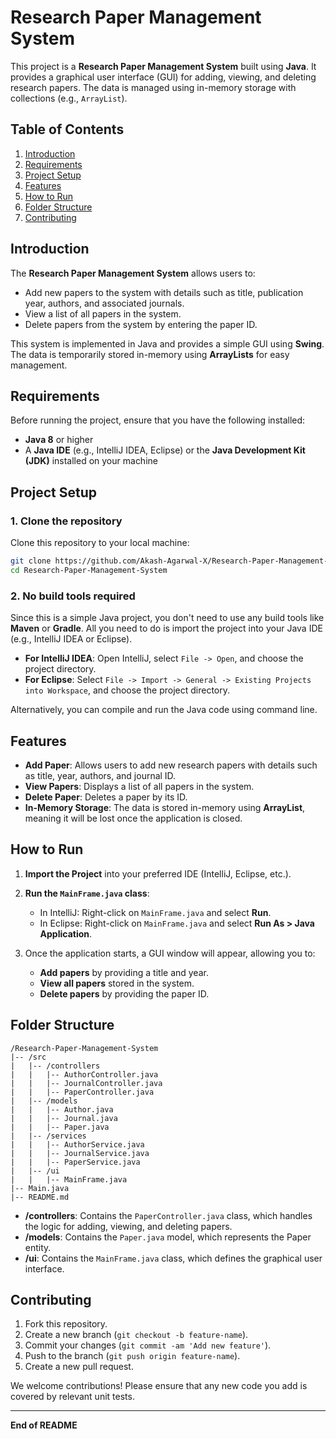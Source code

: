 # Research Paper Management System

This project is a **Research Paper Management System** built using **Java**. It provides a graphical user interface (GUI) for adding, viewing, and deleting research papers. The data is managed using in-memory storage with collections (e.g., `ArrayList`).

## Table of Contents
1. [Introduction](#introduction)
2. [Requirements](#requirements)
3. [Project Setup](#project-setup)
4. [Features](#features)
5. [How to Run](#how-to-run)
6. [Folder Structure](#folder-structure)
7. [Contributing](#contributing)

## Introduction

The **Research Paper Management System** allows users to:
- Add new papers to the system with details such as title, publication year, authors, and associated journals.
- View a list of all papers in the system.
- Delete papers from the system by entering the paper ID.

This system is implemented in Java and provides a simple GUI using **Swing**. The data is temporarily stored in-memory using **ArrayLists** for easy management.

## Requirements

Before running the project, ensure that you have the following installed:
- **Java 8** or higher
- A **Java IDE** (e.g., IntelliJ IDEA, Eclipse) or the **Java Development Kit (JDK)** installed on your machine

## Project Setup

### 1. Clone the repository
Clone this repository to your local machine:

```bash
git clone https://github.com/Akash-Agarwal-X/Research-Paper-Management-System.git
cd Research-Paper-Management-System
```

### 2. No build tools required
Since this is a simple Java project, you don't need to use any build tools like **Maven** or **Gradle**. All you need to do is import the project into your Java IDE (e.g., IntelliJ IDEA or Eclipse).

- **For IntelliJ IDEA**: Open IntelliJ, select `File -> Open`, and choose the project directory.
- **For Eclipse**: Select `File -> Import -> General -> Existing Projects into Workspace`, and choose the project directory.

Alternatively, you can compile and run the Java code using command line.

## Features

- **Add Paper**: Allows users to add new research papers with details such as title, year, authors, and journal ID.
- **View Papers**: Displays a list of all papers in the system.
- **Delete Paper**: Deletes a paper by its ID.
- **In-Memory Storage**: The data is stored in-memory using **ArrayList**, meaning it will be lost once the application is closed.

## How to Run

1. **Import the Project** into your preferred IDE (IntelliJ, Eclipse, etc.).
2. **Run the `MainFrame.java` class**:
   - In IntelliJ: Right-click on `MainFrame.java` and select **Run**.
   - In Eclipse: Right-click on `MainFrame.java` and select **Run As > Java Application**.

3. Once the application starts, a GUI window will appear, allowing you to:
   - **Add papers** by providing a title and year.
   - **View all papers** stored in the system.
   - **Delete papers** by providing the paper ID.

## Folder Structure

```
/Research-Paper-Management-System
|-- /src
|   |-- /controllers
|   |   |-- AuthorController.java
|   |   |-- JournalController.java
|   |   |-- PaperController.java
|   |-- /models
|   |   |-- Author.java
|   |   |-- Journal.java
|   |   |-- Paper.java
|   |-- /services
|   |   |-- AuthorService.java
|   |   |-- JournalService.java
|   |   |-- PaperService.java
|   |-- /ui
|   |   |-- MainFrame.java
|-- Main.java
|-- README.md
```

- **/controllers**: Contains the `PaperController.java` class, which handles the logic for adding, viewing, and deleting papers.
- **/models**: Contains the `Paper.java` model, which represents the Paper entity.
- **/ui**: Contains the `MainFrame.java` class, which defines the graphical user interface.

## Contributing

1. Fork this repository.
2. Create a new branch (`git checkout -b feature-name`).
3. Commit your changes (`git commit -am 'Add new feature'`).
4. Push to the branch (`git push origin feature-name`).
5. Create a new pull request.

We welcome contributions! Please ensure that any new code you add is covered by relevant unit tests.

---

**End of README**
